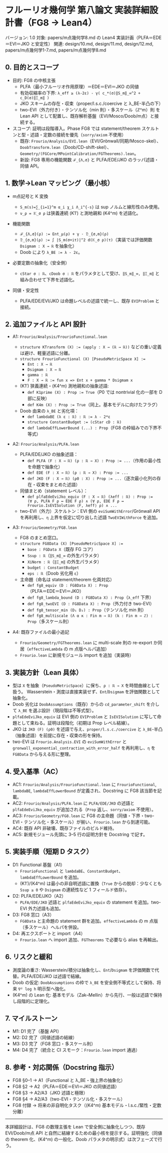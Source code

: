 # フルーリオ幾何学 第八論文 実装詳細設計書（FG8 → Lean4）

バージョン: 1.0
対象: papers/m点幾何学8.md の Lean4 実装計画（PLFA＝EDE＝EVI＝JKO と安定性）
関連: design/10.md, design/11.md, design/12.md, papers/m点幾何学1-7.md, papers/m点幾何学8.md

## 0. 目的とスコープ

- 目的: FG8 の中核主張
  - PLFA（最小フルーリオ作用原理）＝EDE＝EVI＝JKO の同値
  - 有効収縮率の下界: `λ_eff ≥ (λ-2ε) - γ( c_*(σ)‖S_m‖_∞^2 + c_D(σ)‖Ξ_m‖ )`
  - JKO スキームの存在・収束（proper/l.s.c./coercive と λ_BE-半凸の下）
  - two-EVI（外力付き）・テンソル化（min 則）・多スケール（ℤ^m）則
  を Lean API として配置し、既存解析基盤（EVI/Mosco/Doob/m点）と接続する。
- スコープ: 証明は段階導入。Phase FG8 では statement/theorem スケルトンと型・述語・定数の接続を優先（`sorry/axiom` 不使用）
  - 既存: `Frourio/Analysis/EVI.lean`（EVI/Grönwall/同期/Mosco-skel）、`DoobTransform.lean`（Doob/CD-shift-skel）、`Geometry/(FGCore/MPointCalibration/FGTheorems).lean`。
  - 新設: FG8 専用の機能関数 `ℱ_{Λ,σ}` と PLFA/EDE/JKO のラッパ述語・同値 API。

## 1. 数学→Lean マッピング（最小核）

- m点記号と K 変換
  - `S_m(s)=∑_{i=1}^m α_i χ_i Λ_i^{-s}` は sup ノルムと線形性のみ使用。
  - `ν_ρ = 𝕂_σ ρ` は狭義連続 (K1′) と測地親和 (K4^m) を述語化。

- 機能関数
  - `ℱ_{Λ,σ}(ρ) := Ent_μ(ρ) + γ · 𝔇_{σ,m}(ρ)`
  - `𝔇_{σ,m}(ρ) := ∫ |S_m(σ+iτ)|^2 d(𝕂_σ ρ)(τ)`（実装では評価関数 `Dsigmam : X → ℝ` を抽象化）
  - Doob により `λ_BE := λ - 2ε`。

- 必要定数の抽象化（安全側）
  - `cStar σ : ℝ`、`cDoob σ : ℝ` をパラメタとして受け、`‖S_m‖_∞, ‖Ξ_m‖` と組み合わせて下界を述語化。

- 同値・安定性
  - PLFA/EDE/EVI/JKO は命題レベルの述語で統一し、既存 `EVIProblem` と接続。

## 2. 追加ファイルと API 設計

- A1: `Frourio/Analysis/FrourioFunctional.lean`
  - `structure KTransform (X) := (apply : X → (ℝ → ℝ))` などの重い定義は避け、軽量述語に分離。
  - `structure FrourioFunctional (X) [PseudoMetricSpace X] :=`
    - `Ent : X → ℝ`
    - `Dsigmam : X → ℝ`
    - `gamma : ℝ`
    - `F : X → ℝ := fun x => Ent x + gamma * Dsigmam x`
  - (K1′) 狭義連続・(K4^m) 測地親和の抽象述語:
    - `def K1prime (X) : Prop := True`（P0 では nontrivial 化の一部を D 部に反映）
    - `def K4m (X) : Prop := True`（同上。基本モデルに向けたフラグ）
  - Doob 由来の `λ_BE` と劣化項：
    - `def lambdaBE (λ ε : ℝ) : ℝ := λ - 2*ε`
    - `structure ConstantBudget := (cStar cD : ℝ)`
    - `def lambdaEffLowerBound (...) : Prop`（FG8 の枠組みでの下界不等式）

- A2: `Frourio/Analysis/PLFA.lean`
  - PLFA/EDE/JKO の抽象述語：
    - `def PLFA (F : X → ℝ) (ρ : ℝ → X) : Prop := ...`（作用の最小性を命題で抽象化）
    - `def EDE (F : X → ℝ) (ρ : ℝ → X) : Prop := ...`
    - `def JKO (F : X → ℝ) (ρ0 : X) : Prop := ...`（逐次最小化列の存在・収束をまとめた述語）
  - 同値まとめ（statement レベル）：
    - `def plfaEdeEviJko_equiv (F : X → ℝ) (λeff : ℝ) : Prop :=`
      `  (∀ ρ, PLFA F ρ ↔ EDE F ρ) ∧ (∀ ρ, EDE F ρ ↔ Frourio.IsEVISolution ⟨F, λeff⟩ ρ) ∧ ...`
  - two-EVI（外力）スケルトン：EVI 側の `eviSumWithError`/Grönwall API を再利用し、`η` 上界を仮定に切り出した述語 `TwoEVIWithForce` を追加。

- A3: `Frourio/Geometry/FG8.lean`
  - FG8 のまとめ窓口。
  - `structure FG8Data (X) [PseudoMetricSpace X] :=`
    - `base : FGData X`（既存 FG コア）
    - `Ssup : ℝ`（`‖S_m‖_∞` の外生パラメタ）
    - `XiNorm : ℝ`（`‖Ξ_m‖` の外生パラメタ）
    - `budget : ConstantBudget`
    - `eps : ℝ`（Doob 劣化用 `ε`）
  - 主命題（命名は statement/theorem 化両対応）
    - `def fg8_equiv (D : FG8Data X) : Prop`（PLFA＝EDE＝EVI＝JKO）
    - `def fg8_lambda_bound (D : FG8Data X) : Prop`（`λ_eff` 下界）
    - `def fg8_twoEVI (D : FG8Data X) : Prop`（外力付き two-EVI）
    - `def fg8_tensor_min (D₁ D₂) : Prop`（テンソル化 min 則）
    - `def fg8_multiscale (Λ α κ : Fin m → ℝ) (k : Fin m → ℤ) : Prop`（多スケール則）

- A4: 既存ファイルの最小追記
  - `Frourio/Geometry/FGTheorems.lean` に multi-scale 則の re-export か同居（`effectiveLambda` の m 点版ヘルパ追加）
  - `Frourio.lean` に新規モジュール import を追加（実装時）

## 3. 実装方針（Lean 具体）

- 型は `X` を抽象（`PseudoMetricSpace`）に保ち、`ρ : ℝ → X` を時間曲線として扱う。 Wasserstein・測度は直接実装せず、`Ent`/`Dsigmam` を評価関数として抽象化。
- Doob 劣化は `DoobAssumptions`（既存）からの `cd_parameter_shift` を介して `λ_BE` を選ぶ設計（現段階は不等式型）。
- `plfaEdeEviJko_equiv` は EVI 側の `EVIProblem` と `IsEVISolution` に写して命題として束ねる。証明は段階化（初期は Prop レベル結線）。
- JKO は `JKO (F) (ρ0)` を述語で与え、`proper/l.s.c./coercive` と `λ_BE`-半凸（抽象述語）を前提に存在・収束の形を保持。
- two-EVI は `Frourio.Analysis.EVI` の `eviSumWithError` と `gronwall_exponential_contraction_with_error_half` を再利用し、`η` を `FG8Data` から与える形に整理。

## 4. 受入基準（AC）

- AC1: `Frourio/Analysis/FrourioFunctional.lean` に `FrourioFunctional`, `lambdaBE`, `lambdaEffLowerBound` が定義され、Docstring に FG8 該当節を記載。
- AC2: `Frourio/Analysis/PLFA.lean` に `PLFA/EDE/JKO` の述語と `plfaEdeEviJko_equiv` が追加される（`Prop` 返し、`sorry/axiom` 不使用）。
- AC3: `Frourio/Geometry/FG8.lean` に FG8 の主命題（同値・下界・two-EVI・テンソル化・多スケール）が揃い、`Frourio.lean` から到達可能。
- AC4: 既存 API 非破壊、既存ファイルのビルド維持。
- AC5: 新規モジュール先頭に 3–5 行の証明方針を Docstring で記す。

## 5. 実装手順（短期 D タスク）

- D1: Functional 基盤（A1）
  - `FrourioFunctional` と `lambdaBE`、`ConstantBudget`、`lambdaEffLowerBound` を追加。
  - (K1′)/(K4^m) は最小の非自明述語に置換（`True` からの脱却：少なくとも `Ssup ≥ 0` や `Dsigmam` の連続性など 1 フィールド依存）。
- D2: PLFA/EDE/JKO（A2）
  - `PLFA/EDE/JKO` 述語と `plfaEdeEviJko_equiv` の statement を追加。two-EVI 外力述語も追加。
- D3: FG8 窓口（A3）
  - `FG8Data` と主命題の statement 群を追加。`effectiveLambda` の m 点版（多スケール）ヘルパを併設。
- D4: 再エクスポートと import（A4）
  - `Frourio.lean` へ import 追加、`FGTheorems` で必要なら alias を再輸出。

## 6. リスクと緩和

- 測度論の重さ: Wasserstein/積分は抽象化し、`Ent`/`Dsigmam` を評価関数で代替。PLFA/EDE/JKO は述語で結線。
- Doob の仮定: `DoobAssumptions` の枠で `λ_BE` を安全側不等式として保持、将来 `∇² log h` 明示型へ強化。
- (K4^m) の Lean 化: 基本モデル（Zak–Mellin）から先行、一般は述語で保持し段階的に定理化。

## 7. マイルストーン

- M1: D1 完了（基盤 API）
- M2: D2 完了（同値述語の結線）
- M3: D3 完了（FG8 窓口・多スケール則）
- M4: D4 完了（統合と CI スモーク：`Frourio.lean` import 通過）

## 8. 参考・対応関係（Docstring 指示）

- FG8 §0–1 → A1（Functional と λ_BE・強上界の抽象化）
- FG8 §2 → A2（PLFA＝EDE＝EVI＝JKO の同値述語）
- FG8 §3 → A2/A3（JKO 述語と極限）
- FG8 §4 → A2/A3（two-EVI・テンソル化・多スケール）
- FG8 付録 → 将来の非自明化タスク（(K4^m) 基本モデル・l.s.c./緊性・定数分離）

---

本詳細設計は、FG8 の数理主張を Lean で安全側に抽象化しつつ、既存 EVI/Doob/m点 API と自然に結線するための最小核を提示する。証明強化（同値の theorem 化、(K4^m) の一般化、Doob パラメタの明示式）は次フェーズで行う。
